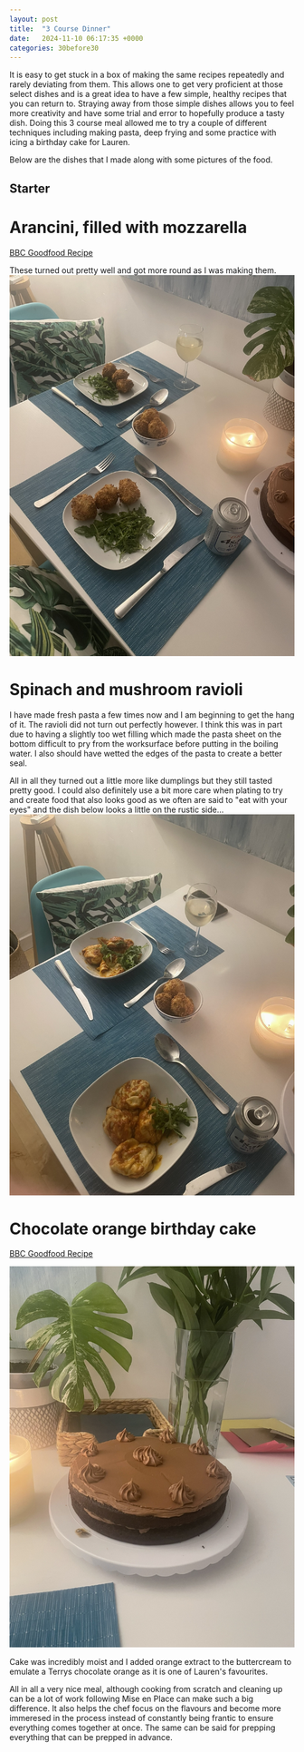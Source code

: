 ```yaml
---
layout: post
title:  "3 Course Dinner"
date:   2024-11-10 06:17:35 +0000
categories: 30before30
---
```



It is easy to get stuck in a box of making the same recipes repeatedly and rarely deviating from them. This allows one to get very proficient at those select dishes and is a great idea to have a few simple, healthy recipes that you can return to. Straying away from those simple dishes allows you to feel more creativity and have some trial and error to hopefully produce a tasty dish. Doing this 3 course meal allowed me to try a couple of different techniques including making pasta, deep frying and some practice with icing a birthday cake for Lauren.

Below are the dishes that I made along with some pictures of the food.
## Starter

# Arancini, filled with mozzarella
 <a href="https://www.bbcgoodfood.com/recipes/arancini-balls" target="_blank" rel="nofollow noopener noreferrer"> BBC Goodfood Recipe </a>

These turned out pretty well and got more round as I was making them.
![Arancini](/docs/assets/images/arancini.JPEG)

# Spinach and mushroom ravioli
I have made fresh pasta a few times now and I am beginning to get the hang of it. The ravioli did not turn out perfectly however. I think this was in part due to having a slightly too wet filling which made the pasta sheet on the bottom difficult to pry from the worksurface before putting in the boiling water. I also should have wetted the edges of the pasta to create a better seal.

All in all they turned out a little more like dumplings but they still tasted pretty good. I could also definitely use a bit more care when plating to try and create food that also looks good as we often are said to "eat with your eyes" and the dish below looks a little on the rustic side...
![Ravioli](/docs/assets/images/ravioli.JPEG)

# Chocolate orange birthday cake
<a href="https://www.bbc.co.uk/food/recipes/easy_chocolate_cake_31070" target="_blank" rel="nofollow noopener noreferrer"> BBC Goodfood Recipe </a>

![Birthday cake](/docs/assets/images/Laurens26thbirthdaycake.JPEG)

Cake was incredibly moist and I added orange extract to the buttercream to emulate a Terrys chocolate orange as it is one of Lauren's favourites.

All in all a very nice meal, although cooking from scratch and cleaning up can be a lot of work following Mise en Place can make such a big difference. It also helps the chef focus on the flavours and become more immeresed in the process instead of constantly being frantic to ensure everything comes together at once. The same can be said for prepping everything that can be prepped in advance.

